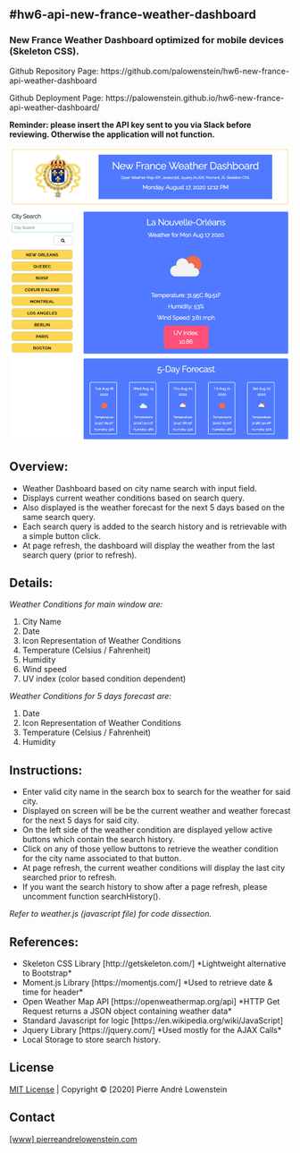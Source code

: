 ## #hw6-api-new-france-weather-dashboard

<h3>New France Weather Dashboard optimized for mobile devices (Skeleton CSS).</h3>
<p>Github Repository Page: https://github.com/palowenstein/hw6-new-france-api-weather-dashboard</p>
<p>Github Deployment Page: https://palowenstein.github.io/hw6-new-france-api-weather-dashboard/</p>
<p><strong>Reminder: please insert the API key sent to you via Slack before reviewing. Otherwise the application will not function.</strong></p>

![New France Weather Dashboard (Screenshot)](./assets/img/ucla-hw6-new-france-weather-dashboard.jpg?raw=true "New France Weather Dashboard (Screenshot)")

## Overview:
<ul>
<li>Weather Dashboard based on city name search with input field.</li>
<li>Displays current weather conditions based on search query.</li>
<li>Also displayed is the weather forecast for the next 5 days based on the same search query.</li>
<li>Each search query is added to the search history and is retrievable with a simple button click.</li>
<li>At page refresh, the dashboard will display the weather from the last search query (prior to refresh).</li>
</ul>

## Details:
<i>Weather Conditions for main window are:</i><br />
<ol>
<li>City Name</li>
<li>Date</li>
<li>Icon Representation of Weather Conditions</li>
<li>Temperature (Celsius / Fahrenheit)</li>
<li>Humidity</li>
<li>Wind speed</li>
<li>UV index (color based condition dependent)</li>
</ol>

<i>Weather Conditions for 5 days forecast are:</i><br />
<ol>
<li>Date</li>
<li>Icon Representation of Weather Conditions</li>
<li>Temperature (Celsius / Fahrenheit)</li>
<li>Humidity</li>
</ol>


## Instructions:
<ul>
<li>Enter valid city name in the search box to search for the weather for said city.</li>
<li>Displayed on screen will be be the current weather and weather forecast for the next 5 days for said city.</li>
<li>On the left side of the weather condition are displayed yellow active buttons which contain the search history.</li>
<li>Click on any of those yellow buttons to retrieve the weather condition for the city name associated to that button.</li>
<li>At page refresh, the current weather conditions will display the last city searched prior to refresh.</li>
<li>If you want the search history to show after a page refresh, please uncomment function searchHistory().</li>
</ul>

<p><i>Refer to weather.js (javascript file) for code dissection.</i></p>

## References:
<ul>
<li>Skeleton CSS Library [http://getskeleton.com/] *Lightweight alternative to Bootstrap*</li>
<li>Moment.js Library [https://momentjs.com/] *Used to retrieve date & time for header*</li>
<li>Open Weather Map API [https://openweathermap.org/api] *HTTP Get Request returns a JSON object containing weather data*</li>
<li>Standard Javascript for logic [https://en.wikipedia.org/wiki/JavaScript]</li>
<li>Jquery Library [https://jquery.com/] *Used mostly for the AJAX Calls*</li>
<li>Local Storage to store search history.</li>
</ul>

 ## License
<p>
<a href="./MITlicense.txt">MIT License</a> | Copyright © [2020] Pierre André Lowenstein
</p>

 ## Contact
<p>
<a href="http://pierreandrelowenstein.com" title="[www] Pierre Andr&eacute; Lowenstein" target="_blank">[www] pierreandrelowenstein.com</a>
</p>